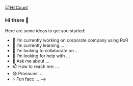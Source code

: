 [![HitCount](http://hits.dwyl.com/deguzman20/deguzman20.svg)](http://hits.dwyl.com/deguzman20/deguzman20)

### Hi there 👋


Here are some ideas to get you started:

- 🔭 I’m currently working on corporate company using RoR
- 🌱 I’m currently learning ...
- 👯 I’m looking to collaborate on ...
- 🤔 I’m looking for help with ...
- 💬 Ask me about ...
- 📫 How to reach me: ...
- 😄 Pronouns: ...
- ⚡ Fun fact: ...
-->
